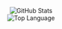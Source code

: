 <p align="center">
    <img alt = "GitHub Stats" src="https://github-readme-stats.vercel.app/api?username=FrankCheungCN&show_icons=true&hide=issues&icon_color=000000&hide_border=true&title_color=5391FE&text_color=555">
    <br>
    <img alt = "Top Language" src="https://github-readme-stats.vercel.app/api/top-langs/?username=FrankCheungCN&hide=html,&hide_border=true&title_color=5391FE&text_color=555"
</p>
